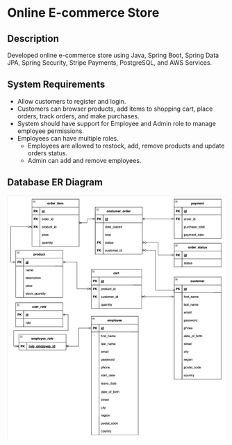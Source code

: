 # Online E-commerce Store

## Description
Developed online e-commerce store using Java, Spring Boot, 
Spring Data JPA, Spring Security, Stripe Payments, PostgreSQL, and AWS Services.

## System Requirements
- Allow customers to register and login.
- Customers can browser products, add items to shopping cart, place orders, track orders, and make purchases.
- System should have support for Employee and Admin role to manage employee permissions.
- Employees can have multiple roles.
    - Employees are allowed to restock, add, remove products and update orders status.
    - Admin can add and remove employees.

## Database ER Diagram
![application ER diagram](assets/ecommerce_store_er_diagram.png)



